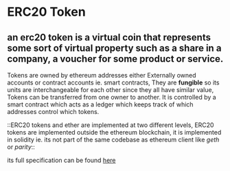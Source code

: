 # ERC20 Token

## an erc20 token is a virtual coin that represents some sort of virtual property such as a share in a company, a voucher for some product or service.

Tokens are owned by ethereum addresses either Externally owned accounts or contract accounts ie. smart contracts, They are **fungible** so its units are interchangeable for each other since they all have similar value, Tokens can be transferred from one owner to another. It is controlled by a smart contract which acts as a ledger which keeps track of which addresses control which tokens.

::ERC20 tokens and ether are implemented at two different levels, ERC20 tokens are implemented outside the ethereum blockchain, it is implemented in solidity ie. its not part of the same codebase as ethereum client like *geth* or *parity*::

its full specification can be found  [here]()